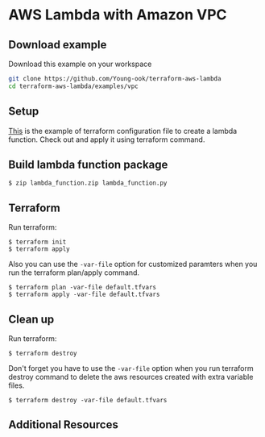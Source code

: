 # AWS Lambda with Amazon VPC

## Download example
Download this example on your workspace
```sh
git clone https://github.com/Young-ook/terraform-aws-lambda
cd terraform-aws-lambda/examples/vpc
```

## Setup
[This](https://github.com/Young-ook/terraform-aws-lambda/blob/main/examples/vpc/main.tf) is the example of terraform configuration file to create a lambda function. Check out and apply it using terraform command.

## Build lambda function package
```
$ zip lambda_function.zip lambda_function.py
```

## Terraform
Run terraform:
```
$ terraform init
$ terraform apply
```
Also you can use the `-var-file` option for customized paramters when you run the terraform plan/apply command.
```
$ terraform plan -var-file default.tfvars
$ terraform apply -var-file default.tfvars
```

## Clean up
Run terraform:
```
$ terraform destroy
```
Don't forget you have to use the `-var-file` option when you run terraform destroy command to delete the aws resources created with extra variable files.
```
$ terraform destroy -var-file default.tfvars
```

## Additional Resources
